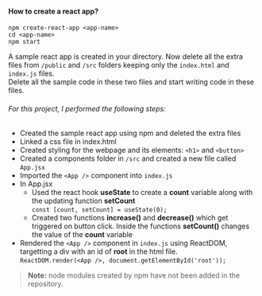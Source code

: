 #### How to create a react app?
`npm create-react-app <app-name>`  
`cd <app-name>`  
`npm start`

A sample react app is created in your directory. Now delete all the extra files from `/public` and `/src` folders keeping only the `index.html` and `index.js` files.  
Delete all the sample code in these two files and start writing code in these files.

###### For this project, I performed the following steps:  
* Created the sample react app using npm and deleted the extra files
* Linked a css file in index.html
* Created styling for the webpage and its elements: `<h1>` and `<button>`
* Created a components folder in `/src` and created a new file called `App.jsx`
* Imported the `<App />` component into `index.js`
* In App.jsx
  * Used the react hook **useState** to create a **count** variable along with the updating function **setCount**  
    `const [count, setCount] = useState(0);` 
  * Created two functions **increase()** and **decrease()** which get triggered on button click. Inside the functions 
    **setCount()** changes the value of the **count** variable
* Rendered the `<App />` component in `index.js` using ReactDOM, targetting a div with an id of **root** in the html file.  
  `ReactDOM.render(<App />, document.getElementById('root'));`  
  
  
> **Note:** node modules created by npm have not been added in the repository.
